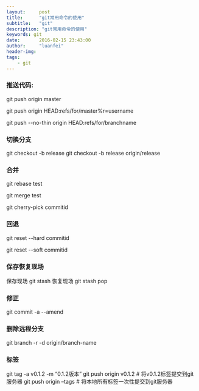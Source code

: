 ```yaml
---
layout:     post
title:      "git常用命令的使用"
subtitle:   "git"
description: "git常用命令的使用"
keywords: git
date:       2016-02-15 23:43:00
author:     "luanfei"
header-img: 
tags:
    - git
---
```


### 推送代码:

git push origin master

git push origin HEAD:refs/for/master%r=username

git push --no-thin origin HEAD:refs/for/branchname


### 切换分支

git checkout -b release
git checkout -b release origin/release

### 合并

git rebase test

git merge test

git cherry-pick commitid

### 回退

git reset --hard commitid

git reset --soft commitid

### 保存恢复现场

保存现场
git stash
恢复现场
git stash pop

### 修正

git commit -a --amend

### 删除远程分支
git branch -r -d origin/branch-name

### 标签
git tag -a v0.1.2 -m “0.1.2版本”
git push origin v0.1.2 # 将v0.1.2标签提交到git服务器
git push origin –tags # 将本地所有标签一次性提交到git服务器
